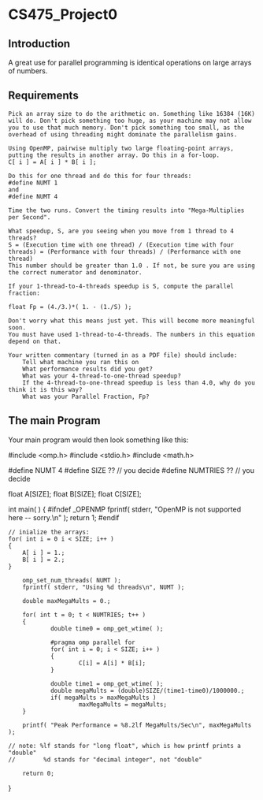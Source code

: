 # CS475_Project0
## Introduction

A great use for parallel programming is identical operations on large arrays of numbers.

## Requirements

    Pick an array size to do the arithmetic on. Something like 16384 (16K) will do. Don't pick something too huge, as your machine may not allow you to use that much memory. Don't pick something too small, as the overhead of using threading might dominate the parallelism gains.

    Using OpenMP, pairwise multiply two large floating-point arrays, putting the results in another array. Do this in a for-loop.
    C[ i ] = A[ i ] * B[ i ];

    Do this for one thread and do this for four threads:
    #define NUMT 1
    and
    #define NUMT 4

    Time the two runs. Convert the timing results into "Mega-Multiplies per Second".

    What speedup, S, are you seeing when you move from 1 thread to 4 threads?
    S = (Execution time with one thread) / (Execution time with four threads) = (Performance with four threads) / (Performance with one thread)
    This number should be greater than 1.0 . If not, be sure you are using the correct numerator and denominator.

    If your 1-thread-to-4-threads speedup is S, compute the parallel fraction:

    float Fp = (4./3.)*( 1. - (1./S) );

    Don't worry what this means just yet. This will become more meaningful soon.
    You must have used 1-thread-to-4-threads. The numbers in this equation depend on that.

    Your written commentary (turned in as a PDF file) should include:
        Tell what machine you ran this on
        What performance results did you get?
        What was your 4-thread-to-one-thread speedup?
        If the 4-thread-to-one-thread speedup is less than 4.0, why do you think it is this way?
        What was your Parallel Fraction, Fp? 

## The main Program

Your main program would then look something like this:


#include <omp.h>
#include <stdio.h>
#include <math.h>

#define NUMT	         4
#define SIZE       	??	// you decide
#define NUMTRIES        ??	// you decide

float A[SIZE];
float B[SIZE];
float C[SIZE];

int
main( )
{
#ifndef _OPENMP
        fprintf( stderr, "OpenMP is not supported here -- sorry.\n" );
        return 1;
#endif

	// inialize the arrays:
	for( int i = 0 i < SIZE; i++ )
	{
		A[ i ] = 1.;
		B[ i ] = 2.;
	}

        omp_set_num_threads( NUMT );
        fprintf( stderr, "Using %d threads\n", NUMT );

        double maxMegaMults = 0.;

        for( int t = 0; t < NUMTRIES; t++ )
        {
                double time0 = omp_get_wtime( );

                #pragma omp parallel for
                for( int i = 0; i < SIZE; i++ )
                {
                        C[i] = A[i] * B[i];
                }

                double time1 = omp_get_wtime( );
                double megaMults = (double)SIZE/(time1-time0)/1000000.;
                if( megaMults > maxMegaMults )
                        maxMegaMults = megaMults;
        }

        printf( "Peak Performance = %8.2lf MegaMults/Sec\n", maxMegaMults );

	// note: %lf stands for "long float", which is how printf prints a "double"
	//        %d stands for "decimal integer", not "double"

        return 0;
}
